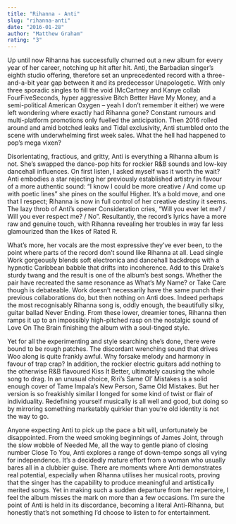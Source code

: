 ```yaml
---
title: "Rihanna - Anti"
slug: "rihanna-anti"
date: "2016-01-28"
author: "Matthew Graham"
rating: "3"
---
```


Up until now Rihanna has successfully churned out a new album for every year of her career, notching up hit after hit. Anti, the Barbadian singer’s eighth studio offering, therefore set an unprecedented record with a three-and-a-bit year gap between it and its predecessor Unapologetic. With only three sporadic singles to fill the void (McCartney and Kanye collab FourFiveSeconds, hyper aggressive Bitch Better Have My Money, and a semi-political American Oxygen – yeah I don’t remember it either) we were left wondering where exactly had Rihanna gone? Constant rumours and multi-platform promotions only fuelled the anticipation. Then 2016 rolled around and amid botched leaks and Tidal exclusivity, Anti stumbled onto the scene with underwhelming first week sales. What the hell had happened to pop’s mega vixen?

Disorientating, fractious, and gritty, Anti is everything a Rihanna album is not. She’s swapped the dance-pop hits for rockier R&B sounds and low-key dancehall influences. On first listen, I asked myself was it worth the wait? Anti embodies a star rejecting her previously established artistry in favour of a more authentic sound: “I know I could be more creative / And come up with poetic lines” she pines on the soulful Higher. It’s a bold move, and one that I respect; Rihanna is now in full control of her creative destiny it seems. The lazy throb of Anti’s opener Consideration cries, “Will you ever let me? / Will you ever respect me? / No”. Resultantly, the record’s lyrics have a more raw and genuine touch, with Rihanna revealing her troubles in way far less glamourized than the likes of Rated R.

What’s more, her vocals are the most expressive they’ve ever been, to the point where parts of the record don’t sound like Rihanna at all. Lead single Work gorgeously blends soft electronica and dancehall backdrops with a hypnotic Caribbean babble that drifts into incoherence. Add to this Drake’s sturdy twang and the result is one of the album’s best songs. Whether the pair have recreated the same resonance as What’s My Name? or Take Care though is debateable. Work doesn’t necessarily have the same punch their previous collaborations do, but then nothing on Anti does. Indeed perhaps the most recognisably Rihanna song is, oddly enough, the beautifully silky, guitar ballad Never Ending. From these lower, dreamier tones, Rihanna then ramps it up to an impossibly high-pitched rasp on the nostalgic sound of Love On The Brain finishing the album with a soul-tinged style.

Yet for all the experimenting and style searching she’s done, there were bound to be rough patches. The discordant wrenching sound that drives Woo along is quite frankly awful. Why forsake melody and harmony in favour of trap crap? In addition, the rockier electric guitars add nothing to the otherwise R&B flavoured Kiss It Better, ultimately causing the whole song to drag. In an unusual choice, Riri’s Same Ol’ Mistakes is a solid enough cover of Tame Impala’s New Person, Same Old Mistakes. But her version is so freakishly similar I longed for some kind of twist or flair of individuality. Redefining yourself musically is all well and good, but doing so by mirroring something marketably quirkier than you’re old identity is not the way to go.

Anyone expecting Anti to pick up the pace a bit will, unfortunately be disappointed. From the weed smoking beginnings of James Joint, through the slow wobble of Needed Me, all the way to gentle piano of closing number Close To You, Anti explores a range of down-tempo songs all vying for independence. It’s a decidedly mature effort from a woman who usually bares all in a clubbier guise. There are moments where Anti demonstrates real potential, especially when Rihanna utilises her musical roots, proving that the singer has the capability to produce meaningful and artistically merited songs. Yet in making such a sudden departure from her repertoire, I feel the album misses the mark on more than a few occasions. I’m sure the point of Anti is held in its discordance, becoming a literal Anti-Rihanna, but honestly that’s not something I’d choose to listen to for entertainment.
